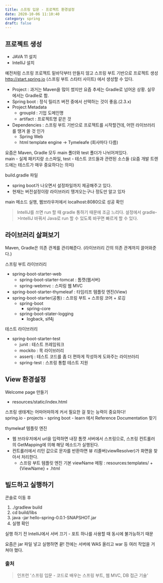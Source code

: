 ```yaml
---
title: 스프링 입문 - 프로젝트 환경설정
date: 2020-10-06 11:10:40
category: spring
draft: false
---
```


## 프로젝트 생성

- JAVA 11 설치
- IntelliJ 설치

예전처럼 스프링 프로젝트 밑바닥부터 만들지 않고 스프링 부트 기반으로 프로젝트 생성   
http://start.spring.io (스프링 부트 스타터 사이트) 에서 생성할 수 있다.

- Project : 과거는 Maven을 많이 썼지만 요즘 추세는 Gradle로 넘어온 상황. 실무에서는 Gradle로 함.
- Spring boot : 정식 릴리즈 버전 중에서 선택하는 것이 좋음.(2.3.x)
- Project Metadata
  - groupId : 기업 도메인명
  - artifact : 프로젝트명 같은 것
- Dependencies : 스프링 부트 기반으로 프로젝트를 시작할건데, 어떤 라이브러리를 땡겨 쓸 것 인가
  - Spring Web
  - html template engine -> Tymeleafe (회사마다 다름)

요즘은 Maven, Gradle 모두 main 폴더와 test 폴더가 나뉘어져있다.  
main - 실제 패키지랑 소스파일, test - 테스트 코드들과 관련된 소스들 (요즘 개발 트렌드에는 테스트가 매우 중요하다는 의미)

build.gradle 파일
- spring boot가 나오면서 설정파일까지 제공해주고 있다.
- 현재는 버전설정이랑 라이브러리 땡겨오는구나 정도만 알고 있자

main 메소드 실행, 웹브라우저에서 localhost:8080으로 성공 확인

> IntelliJ를 쓰면 run 할 때 gradle 통하기 때문에 조금 느리다. 설정에서 gradle->IntelliJ 바꿔서 Java로 run 할 수 있도록 바꾸면 빠르게 할 수 있다.


## 라이브러리 살펴보기

Maven, Gradle은 의존 관계를 관리해준다. (라이브러리 간의 의존 관계까지 끌어와준다.)

스프링 부트 라이브러리
- spring-boot-starter-web
  - spring-boot-starter-tomcat : 톰캣(웹서버)
  - spring-webmvc : 스피링 웹 MVC
- spring-boot-starter-thymeleaf : 타임리프 템플릿 엔진(View)
- spring-boot-starter(공통) : 스프링 부트 + 스프링 코어 + 로깅
  - spring-boot
    - spring-core
  - spring-boot-stater-logging
    - logback, slf4j

테스트 라이브러리
- spring-boot-starter-test
  - junit : 테스트 프레임워크
  - mockito : 목 라이브러리
  - assertj : 테스트 코드를 좀 더 편하게 작성하게 도와주는 라이브러리
  - spring-test : 스프링 통합 테스트 지원


## View 환경설정

Welcome page 만들기
- resources/static/index.html

스프링 생태계는 어마어마하게 커서 필요한 걸 찾는 능력이 중요하다!  
spring.io - projects - spring boot - learn 에서 Reference Documentation 찾기

thymeleaf 템플릿 엔진
- 웹 브라우저에서 url을 입력하면 내장 톰캣 서버에서 스프링으로, 스프링 컨트롤러의 GetMapping에 의해 해당 메소드가 실행된다.
- 컨트롤러에서 리턴 값으로 문자를 반환하면 뷰 리졸버(viewResolver)가 화면을 찾아서 처리한다.
  - 스프링 부트 템플릿 엔진 기본 viewName 메핑 : resources:templates/ + {ViewName} + .html


## 빌드하고 실행하기

콘솔로 이동 후
1. ./gradlew build
2. cd build/libs
3. java -jar hello-spring-0.0.1-SNAPSHOT.jar
4. 실행 확인

실행 하기 전 IntelliJ에서 서버 끄기 - 포트 하나를 사용할 때 동시에 불가능하기 때문

요즘은 jar 파일 넣고 실행하면 끝! 전에는 서버에 WAS 올리고 war 등 여러 작업을 거쳐야 했다.


### 출처

> 인프런 '스프링 입문 - 코드로 배우는 스프링 부트, 웹 MVC, DB 접근 기술'